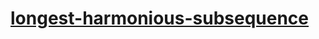 # [longest-harmonious-subsequence](https://leetcode-cn.com/problems/longest-harmonious-subsequence)
